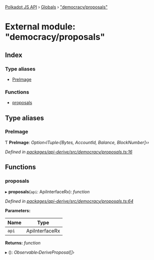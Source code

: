 [Polkadot JS API](../README.md) › [Globals](../globals.md) › ["democracy/proposals"](_democracy_proposals_.md)

# External module: "democracy/proposals"

## Index

### Type aliases

* [PreImage](_democracy_proposals_.md#preimage)

### Functions

* [proposals](_democracy_proposals_.md#proposals)

## Type aliases

###  PreImage

Ƭ **PreImage**: *Option‹ITuple‹[Bytes, AccountId, Balance, BlockNumber]››*

*Defined in [packages/api-derive/src/democracy/proposals.ts:16](https://github.com/polkadot-js/api/blob/6c5ef6ecd/packages/api-derive/src/democracy/proposals.ts#L16)*

## Functions

###  proposals

▸ **proposals**(`api`: ApiInterfaceRx): *function*

*Defined in [packages/api-derive/src/democracy/proposals.ts:64](https://github.com/polkadot-js/api/blob/6c5ef6ecd/packages/api-derive/src/democracy/proposals.ts#L64)*

**Parameters:**

Name | Type |
------ | ------ |
`api` | ApiInterfaceRx |

**Returns:** *function*

▸ (): *Observable‹DeriveProposal[]›*

